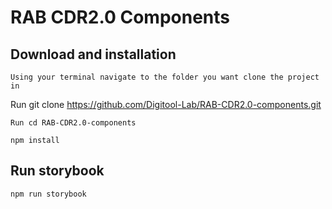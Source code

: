 # RAB CDR2.0 Components

## Download and installation

```
Using your terminal navigate to the folder you want clone the project in

```

Run git clone https://github.com/Digitool-Lab/RAB-CDR2.0-components.git

```
Run cd RAB-CDR2.0-components
```

```
npm install

```

## Run storybook

```
npm run storybook

```
